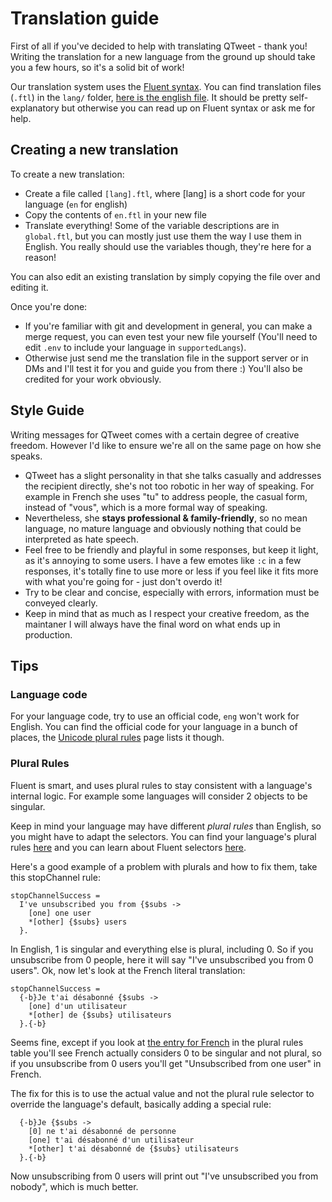 # Translation guide

First of all if you've decided to help with translating QTweet - thank you! Writing the translation for a new language from the ground up should take you a few hours, so it's a solid bit of work!

Our translation system uses the [Fluent syntax](https://projectfluent.org/fluent/guide/). You can find translation files (`.ftl`) in the `lang/` folder, [here is the english file](https://github.com/atomheartother/QTweet/blob/master/lang/en.ftl). It should be pretty self-explanatory but otherwise you can read up on Fluent syntax or ask me for help.

## Creating a new translation

To create a new translation:

- Create a file called `[lang].ftl`, where [lang] is a short code for your language (`en` for english)
- Copy the contents of `en.ftl` in your new file
- Translate everything! Some of the variable descriptions are in `global.ftl`, but you can mostly just use them the way I use them in English. You really should use the variables though, they're here for a reason!

You can also edit an existing translation by simply copying the file over and editing it.

Once you're done:

- If you're familiar with git and development in general, you can make a merge request, you can even test your new file yourself (You'll need to edit `.env` to include your language in `supportedLangs`).
- Otherwise just send me the translation file in the support server or in DMs and I'll test it for you and guide you from there :) You'll also be credited for your work obviously.

## Style Guide

Writing messages for QTweet comes with a certain degree of creative freedom. However I'd like to ensure we're all on the same page on how she speaks.

- QTweet has a slight personality in that she talks casually and addresses the recipient directly, she's not too robotic in her way of speaking. For example in French she uses "tu" to address people, the casual form, instead of "vous", which is a more formal way of speaking.
- Nevertheless, she **stays professional & family-friendly**, so no mean language, no mature language and obviously nothing that could be interpreted as hate speech.
- Feel free to be friendly and playful in some responses, but keep it light, as it's annoying to some users. I have a few emotes like `:c` in a few responses, it's totally fine to use more or less if you feel like it fits more with what you're going for - just don't overdo it!
- Try to be clear and concise, especially with errors, information must be conveyed clearly.
- Keep in mind that as much as I respect your creative freedom, as the maintaner I will always have the final word on what ends up in production.

## Tips

### Language code

For your language code, try to use an official code, `eng` won't work for English. You can find the official code for your language in a bunch of places, the [Unicode plural rules](https://unicode-org.github.io/cldr-staging/charts/37/supplemental/language_plural_rules.html) page lists it though.

### Plural Rules

Fluent is smart, and uses plural rules to stay consistent with a language's internal logic. For example some languages will consider 2 objects to be singular.

Keep in mind your language may have different _plural rules_ than English, so you might have to adapt the selectors. You can find your language's plural rules [here](https://unicode-org.github.io/cldr-staging/charts/37/supplemental/language_plural_rules.html) and you can learn about Fluent selectors [here](https://projectfluent.org/fluent/guide/selectors.html).

Here's a good example of a problem with plurals and how to fix them, take this stopChannel rule:

```
stopChannelSuccess =
  I've unsubscribed you from {$subs ->
    [one] one user
    *[other] {$subs} users
  }.
```

In English, 1 is singular and everything else is plural, including 0. So if you unsubscribe from 0 people, here it will say "I've unsubscribed you from 0 users". Ok, now let's look at the French literal translation:

```
stopChannelSuccess =
  {-b}Je t'ai désabonné {$subs ->
    [one] d'un utilisateur
    *[other] de {$subs} utilisateurs
  }.{-b}
```

Seems fine, except if you look at [the entry for French](https://www.unicode.org/cldr/charts/latest/supplemental/language_plural_rules.html#fr) in the plural rules table you'll see French actually considers 0 to be singular and not plural, so if you unsubscribe from 0 users you'll get "Unsubscribed from one user" in French.

The fix for this is to use the actual value and not the plural rule selector to override the language's default, basically adding a special rule:

```
  {-b}Je {$subs ->
    [0] ne t'ai désabonné de personne
    [one] t'ai désabonné d'un utilisateur
    *[other] t'ai désabonné de {$subs} utilisateurs
  }.{-b}
```

Now unsubscribing from 0 users will print out "I've unsubscribed you from nobody", which is much better.
